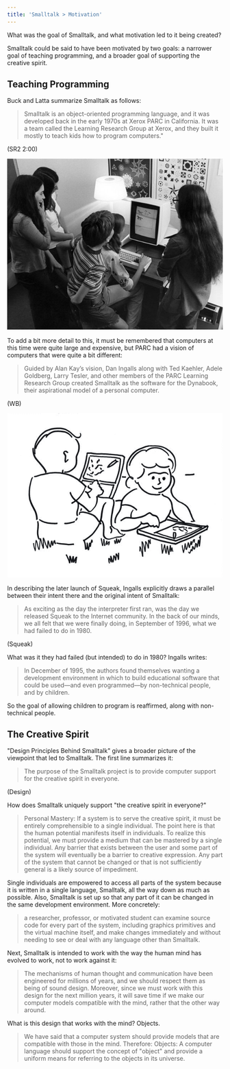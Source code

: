 ```yaml
---
title: 'Smalltalk > Motivation'
---
```


What was the goal of Smalltalk, and what motivation led to it being created?

Smalltalk could be said to have been motivated by two goals: a narrower goal of teaching programming, and a broader goal of supporting the creative spirit.

## Teaching Programming

Buck and Latta summarize Smalltalk as follows:

> Smalltalk is an object-oriented programming language, and it was developed back in the early 1970s at Xerox PARC in California. It was a team called the Learning Research Group at Xerox, and they built it mostly to teach kids how to program computers."

(SR2 2:00)

![Photo of children using Smalltalk](../assets/images/smalltalk/motivation/children.jpg)

To add a bit more detail to this, it must be remembered that computers at this time were quite large and expensive, but PARC had a vision of computers that were quite a bit different:

> Guided by Alan Kay’s vision, Dan Ingalls along with Ted Kaehler, Adele Goldberg, Larry Tesler, and other members of the PARC Learning Research Group created Smalltalk as the software for the Dynabook, their aspirational model of a personal computer.

(WB)

![Sketch of children using a Dynabook by Alan Kay](../assets/images/smalltalk/motivation/dynabook.png)

In describing the later launch of Squeak, Ingalls explicitly draws a parallel between their intent there and the original intent of Smalltalk:

> As exciting as the day the interpreter first ran, was the day we released Squeak to the Internet community. In the back of our minds, we all felt that we were finally doing, in September of 1996, what we had failed to do in 1980.

(Squeak)

What was it they had failed (but intended) to do in 1980? Ingalls writes:

> In December of 1995, the authors found themselves wanting a development environment in which to build educational software that could be used—and even programmed—by non-technical people, and by children.

So the goal of allowing children to program is reaffirmed, along with non-technical people.

## The Creative Spirit

"Design Principles Behind Smalltalk" gives a broader picture of the viewpoint that led to Smalltalk. The first line summarizes it:

> The purpose of the Smalltalk project is to provide computer support for the creative spirit in everyone.

(Design)

How does Smalltalk uniquely support "the creative spirit in everyone?"

> Personal Mastery: If a system is to serve the creative spirit, it must be entirely comprehensible to a single individual. The point here is that the human potential manifests itself in individuals. To realize this potential, we must provide a medium that can be mastered by a single individual. Any barrier that exists between the user and some part of the system will eventually be a barrier to creative expression. Any part of the system that cannot be changed or that is not sufficiently general is a likely source of impediment.

Single individuals are empowered to access all parts of the system because it is written in a single language, Smalltalk, all the way down as much as possible. Also, Smalltalk is set up so that any part of it can be changed in the same development environment. More concretely:

> a researcher, professor, or motivated student can examine source code for every part of the system, including graphics primitives and the virtual machine itself, and make changes immediately and without needing to see or deal with any language other than Smalltalk.

Next, Smalltalk is intended to work with the way the human mind has evolved to work, not to work against it:

> The mechanisms of human thought and communication have been engineered for millions of years, and we should respect them as being of sound design. Moreover, since we must work with this design for the next million years, it will save time if we make our computer models compatible with the mind, rather that the other way around.

What is this design that works with the mind? Objects.

> We have said that a computer system should provide models that are compatible with those in the mind. Therefore: Objects: A computer language should support the concept of "object" and provide a uniform means for referring to the objects in its universe.
